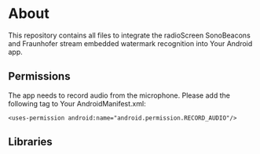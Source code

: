 # About

This repository contains all files to integrate the radioScreen SonoBeacons and Fraunhofer stream embedded watermark recognition into Your Android app.

## Permissions

The app needs to record audio from the microphone. Please add the following tag to Your AndroidManifest.xml:

    <uses-permission android:name="android.permission.RECORD_AUDIO"/>

## Libraries



